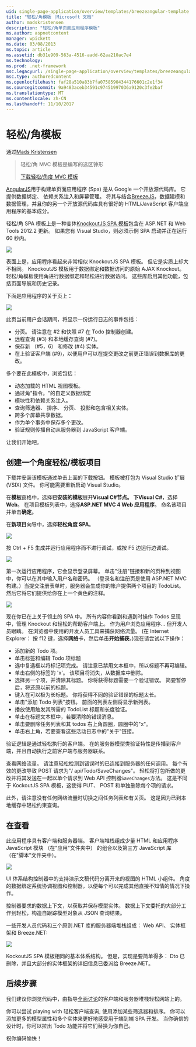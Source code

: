 ```yaml
---
uid: single-page-application/overview/templates/breezeangular-template
title: "轻松/角模板 |Microsoft 文档"
author: madskristensen
description: "轻松/角单页面应用程序模板"
ms.author: aspnetcontent
manager: wpickett
ms.date: 03/08/2013
ms.topic: article
ms.assetid: db31e909-563a-4516-aadd-62aa210ac7e4
ms.technology: 
ms.prod: .net-framework
msc.legacyurl: /single-page-application/overview/templates/breezeangular-template
msc.type: authoredcontent
ms.openlocfilehash: faf28a510a83b7fa07585904344176601c2e1f34
ms.sourcegitcommit: 9a9483aceb34591c97451997036a9120c3fe2baf
ms.translationtype: MT
ms.contentlocale: zh-CN
ms.lasthandoff: 11/10/2017
---
```

<a name="breezeangular-template"></a>轻松/角模板
====================
通过[Mads Kristensen](https://github.com/madskristensen)

> 轻松/角 MVC 模板是编写的选区钟形
> 
> [下载轻松/角度 MVC 模板](https://go.microsoft.com/fwlink/?LinkId=286437)


[AngularJS](http://angularjs.org)用于构建单页面应用程序 (Spa) 是从 Google 一个开放源代码库。 它提供数据绑定、 依赖关系注入和屏幕管理。 将其与结合[BreezeJS](http://www.breezejs.com/?utm_source=ms-spa)，数据建模和数据管理，并且你的另一个开放源代码库具有很好的 HTML/JavaScript 客户端应用程序的基本成分。

轻松/角 SPA 模板上是一种变体[KnockoutJS SPA 模板](../introduction/knockoutjs-template.md)包含在 ASP.NET 和 Web Tools 2012.2 更新。 如果您有 Visual Studio，则必须示例 SPA 启动并正在运行 60 秒内。

![](http://www.breezejs.com/sites/all/images/spa-template/NgRunningTodoPage.png)

表面上是，应用程序看起来非常相似 KnockoutJS SPA 模板。 但它是实质上却大不相同。 KnockoutJS 模板用于数据绑定和数据访问的原始 AJAX Knockout。 轻松/角模板使用角进行数据绑定和轻松进行数据访问。 这些库启用其他功能，包括页面导航和历史记录。

下面是应用程序的关于页上：

![](http://www.breezejs.com/sites/all/images/spa-template/NgRunningAboutPage.png)

此页当前用户会话期间，将显示一份运行日志的事件包括：

- 分页。 请注意在 #2 和快照 #7 在 Todo 控制器创建。
- 远程查询 (#3) 和本地缓存查询 (#7)。
- 保存新 （#5，6） 和修改 (#4) 实体。
- 在上验证客户端 (#9)，以便用户可以在提交更改之前更正错误到数据库的更改。

多个要在此模板中，浏览包括：

- 动态加载的 HTML 视图模板。
- 通过角"指令。"的自定义数据绑定
- 模块性和依赖关系注入。
- 查询筛选器、 排序、 分页、 投影和包含相关实体。
- 跨多个屏幕共享数据。
- 作为单个事务中保存多个更改。
- 验证规则传播自动从服务器到 JavaScript 客户端。

让我们开始吧。

## <a name="create-a-breezeangular-template-project"></a>创建一个角度轻松/模板项目

下载并安装该模板通过单击上面的下载按钮。 模板被打包为 Visual Studio 扩展 (VSIX) 文件。 你可能需要重新启动 Visual Studio。

在**模板**窗格中，选择**已安装的模板**展开**Visual C#**节点。 下**Visual C#**，选择**Web**。 在项目模板列表中，选择**ASP.NET MVC 4 Web 应用程序**。 命名该项目并单击**确定**。

在**新项目**向导中，选择**轻松角度 SPA**。

![](http://www.breezejs.com/sites/all/images/spa-template/SelectBreezeNgSpaTemplate.png)

按 Ctrl + F5 生成并运行应用程序而不进行调试，或按 F5 边运行边调试。

![](http://www.breezejs.com/sites/all/images/spa-template/ZephyrLogin.png)

第一次运行应用程序，它会显示登录屏幕。 单击"注册"链接和新的页种到视图中，你可以在其中输入用户名和密码。 （登录名和注册页是使用 ASP.NET MVC 构建。）当提交注册表单时，服务器会生成你的帐户提供两个项目的 TodoList。 然后它将它们提供给你在上一个黄色的注释。

![](http://www.breezejs.com/sites/all/images/spa-template/TodoList.png)

现在你已在上关于领土的 SPA 中。 所有内容你看到和遇到时操作 Todos 呈现中，管理 Knockout 和轻松的帮助客户端上。 作为用户浏览应用程序... 但开发人员眼睛。 在浏览器中使用的开发人员工具来捕获网络流量。 (在 Internet Explorer： 按 f12 键，选择**网络**卡，然后单击**开始捕获**。)现在请尝试以下操作：

- 添加新的 Todo 项。
- 单击标签和编辑 Todo 项标题
- 选中复选框以将标记项完成。 请注意已禁用文本框中，所以标题不再可编辑。
- 单击右侧的标签的 'x'。 该项目将消失，从数据库中删除。
- 选择另一个项，并清除其标题。 你将获得标题需要一个验证错误。 简要暂停后，将还原以前的标题。
- 键入在可以极为长标题。 你将获得不同的验证错误的标题太长。
- 单击"添加 Todo 列表"按钮。 前面的列表左侧将显示新列表。
- 播放使用触发其所需的 TodoList 标题和长度验证。
- 单击在标题文本框中，若要清除的错误消息。
- 单击要删除任务列表和其 todos 右上角圆圈，圆圈中的"x"。
- 单击右上角，若要查看这些活动日志中的"关于"链接。

验证逻辑是通过轻松执行的客户端。 在的服务器模型类验证特性是传播到客户端，并且自动执行之前客户端与服务器联系。

查看网络流量。 请注意轻松检测到错误时的已连接到服务器的任何调用。 每个有效的更改导致 POST 请求为"/ api/Todo/SaveChanges"。 轻松将打包所做的更改并将其发送在一起以单个请求到 Web API 控制器`SaveChanges`方法。 这是不同于 KockoutJS SPA 模板，这使得 PUT、 POST 和单独删除每个项的请求。

此外，请注意没有任何网络流量时切换之间任务列表和有关页。 这是因为已到本地缓存中轻松约束查询。

## <a name="peek-inside"></a>在查看

此应用程序具有客户端和服务器端。 客户端堆栈组成少量 HTML 和应用程序 JavaScript 模块 （在"应用"文件夹中） 的组合以及第三方 JavaScript 库 （在"脚本"文件夹中）。

![](http://www.breezejs.com/sites/all/images/spa-template/NgClientArchitecture2.png)

UI 体系结构控制器中的支持演示文稿代码分离开来的视图的 HTML 小组件。 角度的数据绑定系统协调视图和控制器，以便每个可以完成其他直接不知情的情况下操作。

控制器要求的数据上下文，以获取并保存模型实体。 数据上下文委托的大部分工作到轻松，构造自跟踪模型对象从 JSON 查询结果。

一些开发人员代码和三个原则.NET 库的服务器端堆栈组成： Web API、 实体框架和 Breeze.NET:

![](http://www.breezejs.com/sites/all/images/spa-template/ServerArchitecture.png)

KockoutJS SPA 模板相同的基本体系结构。 但是，实现是要简单得多： Dto 已删除，并且大部分的实体框架的详细信息已委派给 Breeze.NET。

## <a name="next-steps"></a>后续步骤

我们建议你浏览代码中，由指导[全面讨论](http://www.breezejs.com/ng-spa-template?utm_source=ms-spa)的客户端和服务器堆栈轻松网站上的。

你可以尝试 playing with 轻松客户端查询; 使用添加某些筛选器和排序。 你可以添加更多的模型属性和多个实体来更好地感受用于端到端 SPA 开发。 当你确信的设计时，你可以拉出 Todo 功能并将它们替换为你自己。

祝你编码愉快！
